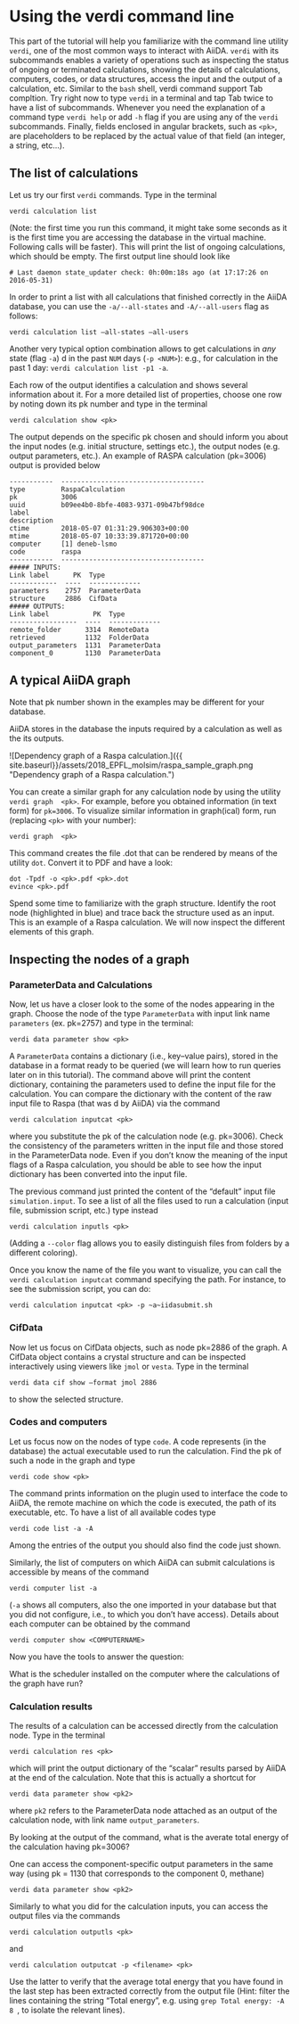 Using the verdi command line
============================

This part of the tutorial will help you familiarize with the command
line utility <span>`verdi`</span>, one of the most common ways to
interact with AiiDA. <span>`verdi`</span> with its subcommands enables a
variety of operations such as inspecting the status of ongoing or
terminated calculations, showing the details of calculations, computers,
codes, or data structures, access the input and the output of a
calculation, etc. Similar to the `bash` shell, verdi command support Tab
compltion. Try right now to type <span>`verdi`</span> in a terminal and
tap Tab twice to have a list of subcommands. Whenever you need the
explanation of a command type <span>`verdi help`</span> or add
<span>`-h`</span> flag if you are using any of the <span>`verdi`</span>
subcommands. Finally, fields enclosed in angular brackets, such as
`<pk>`, are placeholders to be replaced by the actual value of that
field (an integer, a string, etc...).

The list of calculations
------------------------

Let us try our first <span>`verdi`</span> commands. Type in the terminal

```console
verdi calculation list
```

(Note: the first time you run this command, it might take some seconds
as it is the first time you are accessing the database in the virtual
machine. Following calls will be faster). This will print the list of
ongoing calculations, which should be empty. The first output line
should look like

```console
# Last daemon state_updater check: 0h:00m:18s ago (at 17:17:26 on 2016-05-31)
```

In order to print a list with all calculations that finished correctly
in the AiiDA database, you can use the <span>`-a/--all-states`</span>
and <span>`-A/--all-users`</span> flag as follows:

```console
verdi calculation list –all-states –all-users
```

Another very typical option combination allows to get calculations in
*any* state (flag <span>`-a`</span>) d in the past
<span>`NUM`</span> days (<span>`-p <NUM>`</span>): e.g., for calculation
in the past 1 day: <span>`verdi calculation list -p1 -a`</span>.

Each row of the output identifies a calculation and shows several
information about it. For a more detailed list of properties, choose one
row by noting down its pk number and type in the terminal

```console
verdi calculation show <pk>
```

The output depends on the specific pk chosen and should inform you about
the input nodes (e.g. initial structure, settings etc.), the output
nodes (e.g. output parameters, etc.). An example of RASPA calculation
(pk=3006) output is provided below

    -----------  ------------------------------------
    type         RaspaCalculation
    pk           3006
    uuid         b09ee4b0-8bfe-4083-9371-09b47bf98dce
    label
    description
    ctime        2018-05-07 01:31:29.906303+00:00
    mtime        2018-05-07 10:33:39.871720+00:00
    computer     [1] deneb-lsmo
    code         raspa
    -----------  ------------------------------------
    ##### INPUTS:
    Link label      PK  Type
    ------------  ----  -------------
    parameters    2757  ParameterData
    structure     2886  CifData
    ##### OUTPUTS:
    Link label           PK  Type
    -----------------  ----  -------------
    remote_folder      3314  RemoteData
    retrieved          1132  FolderData
    output_parameters  1131  ParameterData
    component_0        1130  ParameterData

A typical AiiDA graph
---------------------

Note that pk number shown in the examples may be different for your
database.

AiiDA stores in the database the inputs required by a calculation as
well as the its outputs.

![Dependency graph of a Raspa calculation.]({{ site.baseurl}}/assets/2018_EPFL_molsim/raspa_sample_graph.png "Dependency graph of a Raspa calculation.")

You can create a similar graph for any calculation node by using the
utility <span>`verdi graph  <pk>`</span>. For example, before
you obtained information (in text form) for `pk=3006`. To visualize
similar information in graph(ical) form, run (replacing
<span>`<pk>`</span> with your number):

```console
verdi graph  <pk>
```

This command creates the file <pk>.dot that can be rendered by means
of the utility <span>`dot`</span>. Convert it to PDF and have a look:

```console
dot -Tpdf -o <pk>.pdf <pk>.dot 
evince <pk>.pdf
```

Spend some time to familiarize with the graph structure. Identify the
root node (highlighted in blue) and trace back the structure used as an
input. This is an example of a Raspa calculation. We will now inspect
the different elements of this graph.

Inspecting the nodes of a graph
-------------------------------

### ParameterData and Calculations

Now, let us have a closer look to the some of the nodes appearing in the
graph. Choose the node of the type `ParameterData` with input link name
`parameters` (ex. pk=2757) and type in the terminal:

```console
verdi data parameter show <pk>
```

A `ParameterData` contains a dictionary (i.e., key–value pairs), stored
in the database in a format ready to be queried (we will learn how to
run queries later on in this tutorial). The command above will print the
content dictionary, containing the parameters used to define the input
file for the calculation. You can compare the dictionary with the
content of the raw input file to Raspa (that was d by AiiDA) via
the command

```console
verdi calculation inputcat <pk>
```

where you substitute the pk of the calculation node (e.g. pk=3006).
Check the consistency of the parameters written in the input file and
those stored in the ParameterData node. Even if you don’t know the
meaning of the input flags of a Raspa calculation, you should be able to
see how the input dictionary has been converted into the input file.

The previous command just printed the content of the “default” input
file `simulation.input`. To see a list of all the files used to run a
calculation (input file, submission script, etc.) type instead

```console
verdi calculation inputls <pk>
```

(Adding a `--color` flag allows you to easily distinguish files from
folders by a different coloring).

Once you know the name of the file you want to visualize, you can call
the <span>`verdi calculation inputcat`</span> command specifying the
path. For instance, to see the submission script, you can do:

```console
verdi calculation inputcat <pk> -p ~a~iidasubmit.sh
```

### CifData

Now let us focus on CifData objects, such as node pk=2886 of the graph.
A CifData object contains a crystal structure and can be inspected
interactively using viewers like `jmol` or `vesta`. Type in the terminal

```console
verdi data cif show –format jmol 2886
```

to show the selected structure.

### Codes and computers

Let us focus now on the nodes of type `code`. A code represents (in the
database) the actual executable used to run the calculation. Find the pk
of such a node in the graph and type

```console
verdi code show <pk>
```

The command prints information on the plugin used to interface the code
to AiiDA, the remote machine on which the code is executed, the path of
its executable, etc. To have a list of all available codes type

```console
verdi code list -a -A
```

Among the entries of the output you should also find the code just
shown.

Similarly, the list of computers on which AiiDA can submit calculations
is accessible by means of the command

```console
verdi computer list -a
```

(<span>`-a`</span> shows all computers, also the one imported in your
database but that you did not configure, i.e., to which you don’t have
access). Details about each computer can be obtained by the command

```console
verdi computer show <COMPUTERNAME>
```

Now you have the tools to answer the question:

What is the scheduler installed on the computer where the calculations
of the graph have run?

### Calculation results

The results of a calculation can be accessed directly from the
calculation node. Type in the terminal

```console
verdi calculation res <pk>
```

which will print the output dictionary of the “scalar” results parsed by
AiiDA at the end of the calculation. Note that this is actually a
shortcut for

```console
verdi data parameter show <pk2>
```

where `pk2` refers to the ParameterData node attached as an output of
the calculation node, with link name `output_parameters`.

By looking at the output of the command, what is the averate total
energy of the calculation having pk=3006?

One can access the component-specific output parameters in the same way
(using pk = 1130 that corresponds to the component 0, methane)

```console
verdi data parameter show <pk2>
```

Similarly to what you did for the calculation inputs, you can access the
output files via the commands

```console
verdi calculation outputls <pk>
```

and

```console
verdi calculation outputcat -p <filename> <pk>
```

Use the latter to verify that the average total energy that you have
found in the last step has been extracted correctly from the output file
(Hint: filter the lines containing the string “Total energy”, e.g. using
`grep Total energy: -A 8 `, to isolate the relevant lines).

